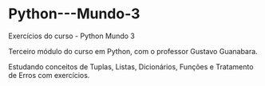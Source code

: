 # Python---Mundo-3
Exercícios do curso - Python Mundo 3 


Terceiro módulo do curso em Python, com o professor Gustavo Guanabara.

Estudando conceitos de Tuplas, Listas, Dicionários, Funções e Tratamento de Erros com exercícios.
